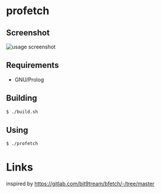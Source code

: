 # profetch

## Screenshot

![usage screenshot](https://i.imgur.com/RgbGy58.jpg)

## Requirements

* GNU/Prolog

## Building

```sh
$ ./build.sh
```

## Using

```sh
$ ./profetch
```

# Links

inspired by https://gitlab.com/bit9tream/bfetch/-/tree/master
